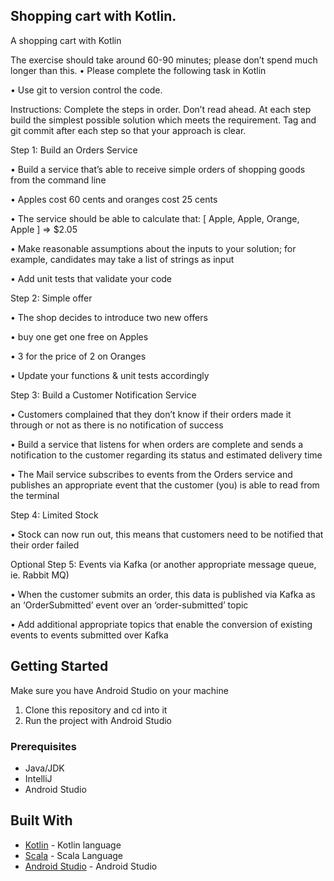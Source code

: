 ## Shopping cart with Kotlin.

A shopping cart with Kotlin

The exercise should take around 60-90 minutes; please don’t spend much longer than this.
• Please complete the following task in Kotlin

• Use git to version control the code.

Instructions: Complete the steps in order. Don’t read ahead. At each step build the simplest possible solution which 
meets the requirement. Tag and git commit after each step so that your approach is clear.

Step 1: Build an Orders Service

• Build a service that’s able to receive simple orders of shopping goods from the command line

• Apples cost 60 cents and oranges cost 25 cents

• The service should be able to calculate that:
[ Apple, Apple, Orange, Apple ] => $2.05

• Make reasonable assumptions about the inputs to your solution; for example,
candidates may take a list of strings as input

• Add unit tests that validate your code

Step 2: Simple offer

• The shop decides to introduce two new offers

• buy one get one free on Apples

• 3 for the price of 2 on Oranges

• Update your functions & unit tests accordingly

Step 3: Build a Customer Notification Service

• Customers complained that they don’t know if their orders made it through or not as there is no notification of success

• Build a service that listens for when orders are complete and sends a notification to the customer regarding its status 
and estimated delivery time

• The Mail service subscribes to events from the Orders service and publishes an appropriate event that the customer 
(you) is able to read from the terminal

Step 4: Limited Stock

• Stock can now run out, this means that customers need to be notified that their order failed

Optional Step 5: Events via Kafka (or another appropriate message queue, ie. Rabbit MQ)

• When the customer submits an order, this data is published via Kafka as an ‘OrderSubmitted’ event over an 
‘order-submitted’ topic

• Add additional appropriate topics that enable the conversion of existing events to events submitted over Kafka


## Getting Started
Make sure you have Android Studio on your machine

1.  Clone this repository and cd into it
2.  Run the project with Android Studio

### Prerequisites

* Java/JDK
* IntelliJ
* Android Studio

## Built With

* [Kotlin](https://kotlinlang.org/) - Kotlin language
* [Scala](https://www.scala-lang.org/) - Scala Language
* [Android Studio](https://developer.android.com/studio/) - Android Studio

